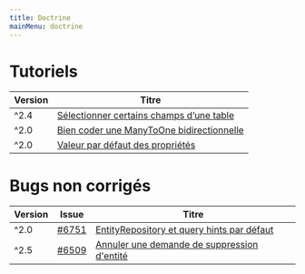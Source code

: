 ```yaml
---
title: Doctrine
mainMenu: doctrine
---
```


# Tutoriels

| Version | Titre                                                                 |
| -- |-----------------------------------------------------------------------|
| ^2.4 | [Sélectionner certains champs d’une table](partial)                   |
| ^2.0 | [Bien coder une ManyToOne bidirectionnelle](bidirectional-many-to-one) |
| ^2.0 | [Valeur par défaut des propriétés](properties-default-value)          |

# Bugs non corrigés

| Version | Issue | Titre |
| -- | -- | -- |
| ^2.0 | [#6751](https://github.com/doctrine/orm/issues/6751) | [EntityRepository et query hints par défaut](entity-repository-query-hint) |
| ^2.5 | [#6509](https://github.com/doctrine/doctrine2/issues/6509) | [Annuler une demande de suppression d'entité](persistent-collection-orphan-removal)
